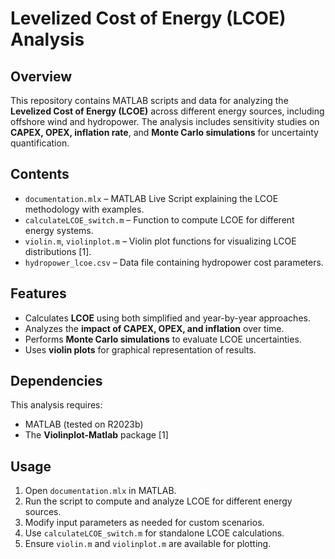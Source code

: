 # Levelized Cost of Energy (LCOE) Analysis

## Overview
This repository contains MATLAB scripts and data for analyzing the **Levelized Cost of Energy (LCOE)** across different energy sources, including offshore wind and hydropower. The analysis includes sensitivity studies on **CAPEX, OPEX, inflation rate**, and **Monte Carlo simulations** for uncertainty quantification.

## Contents
- `documentation.mlx` – MATLAB Live Script explaining the LCOE methodology with examples.
- `calculateLCOE_switch.m` – Function to compute LCOE for different energy systems.
- `violin.m`, `violinplot.m` – Violin plot functions for visualizing LCOE distributions [1].
- `hydropower_lcoe.csv` – Data file containing hydropower cost parameters.

## Features
- Calculates **LCOE** using both simplified and year-by-year approaches.
- Analyzes the **impact of CAPEX, OPEX, and inflation** over time.
- Performs **Monte Carlo simulations** to evaluate LCOE uncertainties.
- Uses **violin plots** for graphical representation of results.

## Dependencies
This analysis requires:
- MATLAB (tested on R2023b)
- The **Violinplot-Matlab** package [1]

## Usage
1. Open `documentation.mlx` in MATLAB.
2. Run the script to compute and analyze LCOE for different energy sources.
3. Modify input parameters as needed for custom scenarios.
4. Use `calculateLCOE_switch.m` for standalone LCOE calculations.
5. Ensure `violin.m` and `violinplot.m` are available for plotting.
